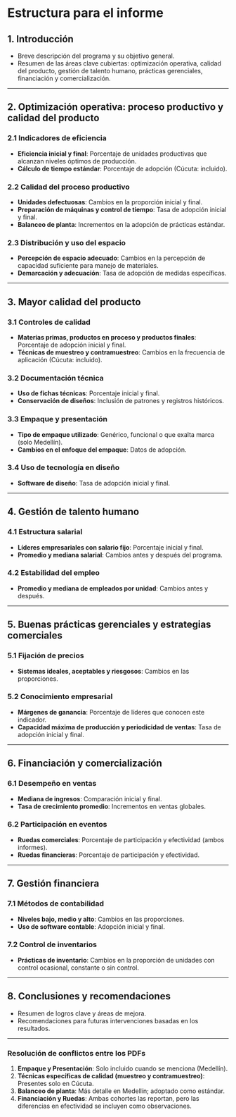 # Estructura para el informe

## 1. Introducción
- Breve descripción del programa y su objetivo general.
- Resumen de las áreas clave cubiertas: optimización operativa, calidad del producto, gestión de talento humano, prácticas gerenciales, financiación y comercialización.

---

## 2. Optimización operativa: proceso productivo y calidad del producto

### 2.1 Indicadores de eficiencia
- **Eficiencia inicial y final**: Porcentaje de unidades productivas que alcanzan niveles óptimos de producción.
- **Cálculo de tiempo estándar**: Porcentaje de adopción (Cúcuta: incluido).

### 2.2 Calidad del proceso productivo
- **Unidades defectuosas**: Cambios en la proporción inicial y final.
- **Preparación de máquinas y control de tiempo**: Tasa de adopción inicial y final.
- **Balanceo de planta**: Incrementos en la adopción de prácticas estándar.

### 2.3 Distribución y uso del espacio
- **Percepción de espacio adecuado**: Cambios en la percepción de capacidad suficiente para manejo de materiales.
- **Demarcación y adecuación**: Tasa de adopción de medidas específicas.

---

## 3. Mayor calidad del producto

### 3.1 Controles de calidad
- **Materias primas, productos en proceso y productos finales**: Porcentaje de adopción inicial y final.
- **Técnicas de muestreo y contramuestreo**: Cambios en la frecuencia de aplicación (Cúcuta: incluido).

### 3.2 Documentación técnica
- **Uso de fichas técnicas**: Porcentaje inicial y final.
- **Conservación de diseños**: Inclusión de patrones y registros históricos.

### 3.3 Empaque y presentación
- **Tipo de empaque utilizado**: Genérico, funcional o que exalta marca (solo Medellín).
- **Cambios en el enfoque del empaque**: Datos de adopción.

### 3.4 Uso de tecnología en diseño
- **Software de diseño**: Tasa de adopción inicial y final.

---

## 4. Gestión de talento humano

### 4.1 Estructura salarial
- **Líderes empresariales con salario fijo**: Porcentaje inicial y final.
- **Promedio y mediana salarial**: Cambios antes y después del programa.

### 4.2 Estabilidad del empleo
- **Promedio y mediana de empleados por unidad**: Cambios antes y después.

---

## 5. Buenas prácticas gerenciales y estrategias comerciales

### 5.1 Fijación de precios
- **Sistemas ideales, aceptables y riesgosos**: Cambios en las proporciones.

### 5.2 Conocimiento empresarial
- **Márgenes de ganancia**: Porcentaje de líderes que conocen este indicador.
- **Capacidad máxima de producción y periodicidad de ventas**: Tasa de adopción inicial y final.

---

## 6. Financiación y comercialización

### 6.1 Desempeño en ventas
- **Mediana de ingresos**: Comparación inicial y final.
- **Tasa de crecimiento promedio**: Incrementos en ventas globales.

### 6.2 Participación en eventos
- **Ruedas comerciales**: Porcentaje de participación y efectividad (ambos informes).
- **Ruedas financieras**: Porcentaje de participación y efectividad.

---

## 7. Gestión financiera

### 7.1 Métodos de contabilidad
- **Niveles bajo, medio y alto**: Cambios en las proporciones.
- **Uso de software contable**: Adopción inicial y final.

### 7.2 Control de inventarios
- **Prácticas de inventario**: Cambios en la proporción de unidades con control ocasional, constante o sin control.

---

## 8. Conclusiones y recomendaciones
- Resumen de logros clave y áreas de mejora.
- Recomendaciones para futuras intervenciones basadas en los resultados.

---

### Resolución de conflictos entre los PDFs
1. **Empaque y Presentación**: Solo incluido cuando se menciona (Medellín).
2. **Técnicas específicas de calidad (muestreo y contramuestreo)**: Presentes solo en Cúcuta.
3. **Balanceo de planta**: Más detalle en Medellín; adoptado como estándar.
4. **Financiación y Ruedas**: Ambas cohortes las reportan, pero las diferencias en efectividad se incluyen como observaciones.